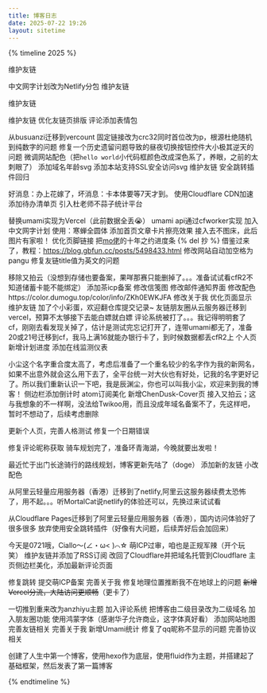 ```yaml
---
title: 博客日志
date: 2025-07-22 19:26
layout: sitetime
---
```




{% timeline 2025 %}

<!-- timeline 08-30 -->
维护友链
<!-- endtimeline -->

<!-- timeline 08-24 -->
中文网字计划改为Netlify分包
维护友链
<!-- endtimeline -->

<!-- timeline 08-22 -->
维护友链
<!-- endtimeline -->

<!-- timeline 08-21 -->
维护友链
优化友链页排版
评论添加表情包
<!-- endtimeline -->

<!-- timeline 08-20 -->
从busuanzi迁移到vercount
固定链接改为crc32同时首位改为p，根源杜绝随机到纯数字的问题
修复一个历史遗留问题导致的昼夜切换按钮控件大小极其逆天的问题
微调网站配色（把``hello world``小代码框颜色改成深色系了，养眼，之前的太刺眼了）
添加域名年龄svg
添加本站支持SSL安全访问svg
维护友链
安全跳转插件回归
<!-- endtimeline -->

<!-- timeline 08-19 -->
好消息：办上花嫁了，坏消息：卡本体要等7天才到。
使用Cloudflare CDN加速
添加待办清单页
引入杜老师不蒜子统计平台
<!-- endtimeline -->

<!-- timeline 08-18 -->
替换umami实现为Vercel（此前数据全丢😭）
umami api通过cfworker实现
加入中文网字计划 使用：寒蝉全圆体
添加首页文章卡片擦亮效果
接入去不图床，此后图片有家啦！
优化页脚链接
把[mo佬](https://blog.xiowo.net/)的十年之约进度条 {% del 抄 %} 借鉴过来了，教程：https://blog.gbfun.cc/posts/5498433.html
修改网站自动加空格为pangu
修复友链title值为英文的问题
<!-- endtimeline -->

<!-- timeline 08-17 -->
移除又拍云（没想到存储也要备案，果咩那赛只能删掉了。。。准备试试看cfR2不知道储蓄卡能不能绑定）
添加茶icp备案
修改信笺图
修改邮件通知界面
修改配色https://color.dumogu.top/color/info/ZKh0EWKJFA
修改关于我
优化页面显示
维护友链
加了个小彩蛋，欢迎翻仓库提交记录~
友链朋友圈从云服务器迁移到vercel，预算不太够接下去能白嫖就白嫖
评论系统被打了。。。我记得明明套了cf，刚刚去看发现关掉了，估计是测试完忘记打开了，连带umami都无了，准备20或21号迁移到cf，我马上满16就能办银行卡了，到时候数据都丢cfR2上
个人页新增计划进度
添加在线监测仪表
<!-- endtimeline -->

<!-- timeline 08-16 -->
小尘这个名字重合度太高了，考虑后准备了一个重名较少的名字作为我的新网名，如果不出意外就会这么用下去了，全平台统一对大伙也有好处，记我的名字更好记了。所以我们重新认识一下吧，我是辰渊尘，你也可以叫我小尘，欢迎来到我的博客！
侧边栏添加倒计时
atom订阅美化
新增ChenDusk-Cover页
接入又拍云；这与我想象的不一样啊，没法给Twikoo用，而且没成年域名备案不了，先这样吧，暂时不想动了，后续考虑删除
<!-- endtimeline -->

<!-- timeline 08-12 -->
更新个人页，完善人格测试
修复一个日期错误
<!-- endtimeline -->

<!-- timeline 08-08 -->
修复评论昵称获取
骑车规划完了，准备环青海湖，今晚就要出发啦！
<!-- endtimeline -->

<!-- timeline 07-27 -->
最近忙于出门长途骑行的路线规划，博客更新先咕了（doge）
添加新的友链
小改配色
<!-- endtimeline -->

<!-- timeline 07-24 -->
从阿里云轻量应用服务器（香港）迁移到了netlify,阿里云这服务器续费太恐怖了，用不起。。。听MortalCat说netlify的体验还可以，先换过来试试看
<!-- endtimeline -->

<!-- timeline 07-22 -->
从Cloudflare Pages迁移到了阿里云轻量应用服务器（香港），国内访问体验好了很多很多
放弃使用安全跳转插件（好像有大问题，后续弄好后会加回来）
<!-- endtimeline -->

<!-- timeline 07-21 -->
今天是0721哦，Ciallo～(∠・ω< )⌒☆
萌ICP过审，咱也是正规军辣（开个玩笑）
维护友链并添加了RSS订阅
改回了Cloudflare并把域名托管到Cloudflare
主页侧边栏美化，添加最新评论页面
<!-- endtimeline -->

<!-- timeline 07-19 -->
修复跳转
提交萌ICP备案
完善关于我
修复地理位置推断我不在地球上的问题
~~新增Vercel分流，大陆访问更顺畅~~（更卡了）
<!-- endtimeline -->

<!-- timeline 07-18 -->
一切推到重来改为anzhiyu主题
加入评论系统
把博客由二级目录改为二级域名
加入朋友圈功能
使用鸿蒙字体（感谢华子允许商业，这字体真好看）
添加网站地图
完善友链相关
完善关于我
新增Umami统计
修复了qq昵称不显示的问题
完善协议相关
<!-- endtimeline -->

<!-- timeline 07-17 -->
创建了人生中第一个博客，使用hexo作为底层，使用fluid作为主题，并搭建起了基础框架，然后发表了第一篇博客
<!-- endtimeline -->

{% endtimeline %}
